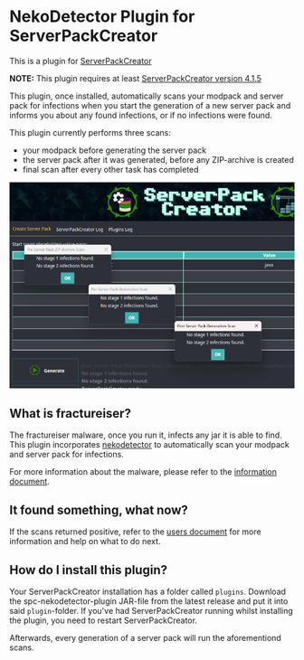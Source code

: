 # NekoDetector Plugin for ServerPackCreator

This is a plugin for [ServerPackCreator](https://github.com/Griefed/ServerPackCreator)

**NOTE:** This plugin requires at least [ServerPackCreator version 4.1.5](https://github.com/Griefed/ServerPackCreator/releases/tag/4.1.5) 

This plugin, once installed, automatically scans your modpack and server pack for infections when you start the generation
of a new server pack and informs you about any found infections, or if no infections were found.

This plugin currently performs three scans:
- your modpack before generating the server pack
- the server pack after it was generated, before any ZIP-archive is created
- final scan after every other task has completed

![example](img/example-scan.png)

## What is fractureiser?

The fractureiser malware, once you run it, infects any jar it is able to find. This plugin incorporates [nekodetector](https://github.com/MCRcortex/nekodetector)
to automatically scan your modpack and server pack for infections.

For more information about the malware, please refer to the [information document](https://github.com/fractureiser-investigation/fractureiser/blob/main/README.md).

## It found something, what now?

If the scans returned positive, refer to the [users document](https://github.com/fractureiser-investigation/fractureiser/blob/main/docs/users.md)
for more information and help on what to do next.

## How do I install this plugin?

Your ServerPackCreator installation has a folder called `plugins`.
Download the spc-nekodetector-plugin JAR-file from the latest release and put it into said `plugin`-folder.
If you've had ServerPackCreator running whilst installing the plugin, you need to restart ServerPackCreator.

Afterwards, every generation of a server pack will run the aforementiond scans.